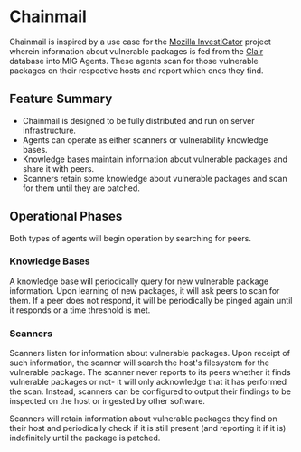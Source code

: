 # Chainmail

Chainmail is inspired by a use case for the [Mozilla InvestiGator](https://github.com/mozilla/mig)
project wherein information about vulnerable packages is fed from the [Clair](https://github.com/coreos/clair)
database into MIG Agents.  These agents scan for those vulnerable packages on their respective hosts and report
which ones they find.

## Feature Summary

* Chainmail is designed to be fully distributed and run on server infrastructure.
* Agents can operate as either scanners or vulnerability knowledge bases.
* Knowledge bases maintain information about vulnerable packages and share it with peers.
* Scanners retain some knowledge about vulnerable packages and scan for them until they are patched.

## Operational Phases

Both types of agents will begin operation by searching for peers.

### Knowledge Bases

A knowledge base will periodically query for new vulnerable package information. Upon learning of new packages, it
will ask peers to scan for them. If a peer does not respond, it will be periodically be pinged again until it responds
or a time threshold is met.

### Scanners

Scanners listen for information about vulnerable packages. Upon receipt of such information, the scanner will search
the host's filesystem for the vulnerable package.  The scanner never reports to its peers whether it finds
vulnerable packages or not- it will only acknowledge that it has performed the scan.  Instead, scanners can be
configured to output their findings to be inspected on the host or ingested by other software.

Scanners will retain information about vulnerable packages they find on their host and periodically check if it is
still present (and reporting it if it is) indefinitely until the package is patched.
